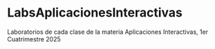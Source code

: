 # LabsAplicacionesInteractivas
Laboratorios de cada clase de la materia Aplicaciones Interactivas, 1er Cuatrimestre 2025
